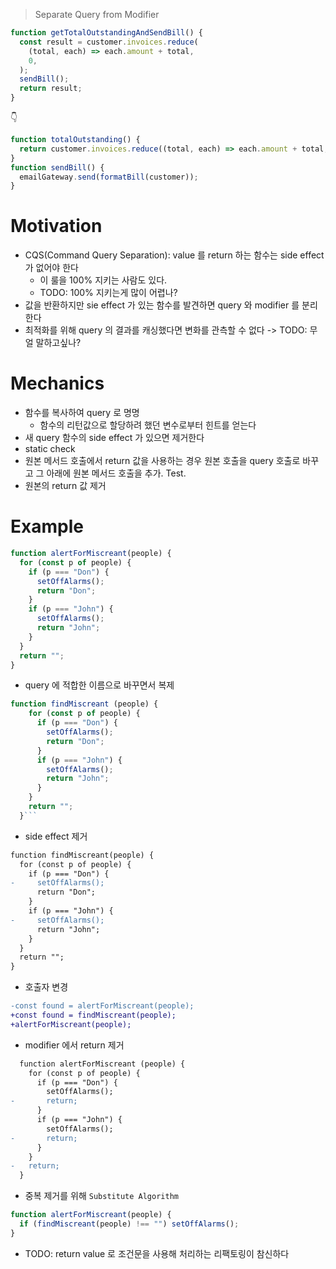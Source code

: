 > Separate Query from Modifier

```js
function getTotalOutstandingAndSendBill() {
  const result = customer.invoices.reduce(
    (total, each) => each.amount + total,
    0,
  );
  sendBill();
  return result;
}
```

👇

```js
function totalOutstanding() {
  return customer.invoices.reduce((total, each) => each.amount + total, 0);
}
function sendBill() {
  emailGateway.send(formatBill(customer));
}
```

# Motivation

- CQS(Command Query Separation): value 를 return 하는 함수는 side effect 가 없어야 한다
  - 이 룰을 100% 지키는 사람도 있다.
  - TODO: 100% 지키는게 많이 어렵나?
- 값을 반환하지만 sie effect 가 있는 함수를 발견하면 query 와 modifier 를 분리한다
- 최적화를 위해 query 의 결과를 캐싱했다면 변화를 관측할 수 없다 -> TODO: 무얼 말하고싶나?

# Mechanics

- 함수를 복사하여 query 로 명명
  - 함수의 리턴값으로 할당하려 했던 변수로부터 힌트를 얻는다
- 새 query 함수의 side effect 가 있으면 제거한다
- static check
- 원본 메서드 호출에서 return 값을 사용하는 경우 원본 호출을 query 호출로 바꾸고 그 아래에 원본 메서드 호출을 추가. Test.
- 원본의 return 값 제거

# Example

```js
function alertForMiscreant(people) {
  for (const p of people) {
    if (p === "Don") {
      setOffAlarms();
      return "Don";
    }
    if (p === "John") {
      setOffAlarms();
      return "John";
    }
  }
  return "";
}
```

- query 에 적합한 이름으로 바꾸면서 복제

````js
function findMiscreant (people) {
    for (const p of people) {
      if (p === "Don") {
        setOffAlarms();
        return "Don";
      }
      if (p === "John") {
        setOffAlarms();
        return "John";
      }
    }
    return "";
  }```
````

- side effect 제거

```diff
function findMiscreant(people) {
  for (const p of people) {
    if (p === "Don") {
-     setOffAlarms();
      return "Don";
    }
    if (p === "John") {
-     setOffAlarms();
      return "John";
    }
  }
  return "";
}
```

- 호출자 변경

```diff
-const found = alertForMiscreant(people);
+const found = findMiscreant(people);
+alertForMiscreant(people);
```

- modifier 에서 return 제거

```diff
  function alertForMiscreant (people) {
    for (const p of people) {
      if (p === "Don") {
        setOffAlarms();
-       return;
      }
      if (p === "John") {
        setOffAlarms();
-       return;
      }
    }
-   return;
  }
```

- 중복 제거를 위해 `Substitute Algorithm`

```js
function alertForMiscreant(people) {
  if (findMiscreant(people) !== "") setOffAlarms();
}
```

- TODO: return value 로 조건문을 사용해 처리하는 리팩토링이 참신하다
